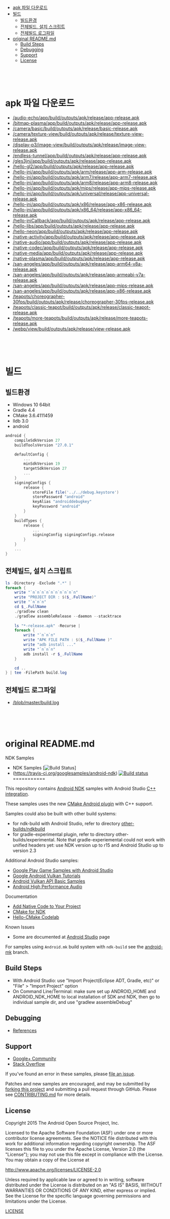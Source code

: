 <!-- TOC -->

- [apk 파일 다운로드](#apk-%ED%8C%8C%EC%9D%BC-%EB%8B%A4%EC%9A%B4%EB%A1%9C%EB%93%9C)
- [빌드](#%EB%B9%8C%EB%93%9C)
    - [빌드환경](#%EB%B9%8C%EB%93%9C%ED%99%98%EA%B2%BD)
    - [전체빌드, 설치 스크립트](#%EC%A0%84%EC%B2%B4%EB%B9%8C%EB%93%9C-%EC%84%A4%EC%B9%98-%EC%8A%A4%ED%81%AC%EB%A6%BD%ED%8A%B8)
    - [전체빌드 로그파일](#%EC%A0%84%EC%B2%B4%EB%B9%8C%EB%93%9C-%EB%A1%9C%EA%B7%B8%ED%8C%8C%EC%9D%BC)
- [original README.md](#original-readmemd)
    - [Build Steps](#build-steps)
    - [Debugging](#debugging)
    - [Support](#support)
    - [License](#license)

<!-- /TOC -->

<br>
<br>
<br>

# apk 파일 다운로드

- [/audio-echo/app/build/outputs/apk/release/app-release.apk](https://github.com/HyundongHwang/android-ndk/raw/master/audio-echo/app/build/outputs/apk/release/app-release.apk)
- [/bitmap-plasma/app/build/outputs/apk/release/app-release.apk](https://github.com/HyundongHwang/android-ndk/raw/master/bitmap-plasma/app/build/outputs/apk/release/app-release.apk)
- [/camera/basic/build/outputs/apk/release/basic-release.apk](https://github.com/HyundongHwang/android-ndk/raw/master/camera/basic/build/outputs/apk/release/basic-release.apk)
- [/camera/texture-view/build/outputs/apk/release/texture-view-release.apk](https://github.com/HyundongHwang/android-ndk/raw/master/camera/texture-view/build/outputs/apk/release/texture-view-release.apk)
- [/display-p3/image-view/build/outputs/apk/release/image-view-release.apk](https://github.com/HyundongHwang/android-ndk/raw/master/display-p3/image-view/build/outputs/apk/release/image-view-release.apk)
- [/endless-tunnel/app/build/outputs/apk/release/app-release.apk](https://github.com/HyundongHwang/android-ndk/raw/master/endless-tunnel/app/build/outputs/apk/release/app-release.apk)
- [/gles3jni/app/build/outputs/apk/release/app-release.apk](https://github.com/HyundongHwang/android-ndk/raw/master/gles3jni/app/build/outputs/apk/release/app-release.apk)
- [/hello-gl2/app/build/outputs/apk/release/app-release.apk](https://github.com/HyundongHwang/android-ndk/raw/master/hello-gl2/app/build/outputs/apk/release/app-release.apk)
- [/hello-jni/app/build/outputs/apk/arm/release/app-arm-release.apk](https://github.com/HyundongHwang/android-ndk/raw/master/hello-jni/app/build/outputs/apk/arm/release/app-arm-release.apk)
- [/hello-jni/app/build/outputs/apk/arm7/release/app-arm7-release.apk](https://github.com/HyundongHwang/android-ndk/raw/master/hello-jni/app/build/outputs/apk/arm7/release/app-arm7-release.apk)
- [/hello-jni/app/build/outputs/apk/arm8/release/app-arm8-release.apk](https://github.com/HyundongHwang/android-ndk/raw/master/hello-jni/app/build/outputs/apk/arm8/release/app-arm8-release.apk)
- [/hello-jni/app/build/outputs/apk/mips/release/app-mips-release.apk](https://github.com/HyundongHwang/android-ndk/raw/master/hello-jni/app/build/outputs/apk/mips/release/app-mips-release.apk)
- [/hello-jni/app/build/outputs/apk/universal/release/app-universal-release.apk](https://github.com/HyundongHwang/android-ndk/raw/master/hello-jni/app/build/outputs/apk/universal/release/app-universal-release.apk)
- [/hello-jni/app/build/outputs/apk/x86/release/app-x86-release.apk](https://github.com/HyundongHwang/android-ndk/raw/master/hello-jni/app/build/outputs/apk/x86/release/app-x86-release.apk)
- [/hello-jni/app/build/outputs/apk/x86_64/release/app-x86_64-release.apk](https://github.com/HyundongHwang/android-ndk/raw/master/hello-jni/app/build/outputs/apk/x86_64/release/app-x86_64-release.apk)
- [/hello-jniCallback/app/build/outputs/apk/release/app-release.apk](https://github.com/HyundongHwang/android-ndk/raw/master/hello-jniCallback/app/build/outputs/apk/release/app-release.apk)
- [/hello-libs/app/build/outputs/apk/release/app-release.apk](https://github.com/HyundongHwang/android-ndk/raw/master/hello-libs/app/build/outputs/apk/release/app-release.apk)
- [/hello-neon/app/build/outputs/apk/release/app-release.apk](https://github.com/HyundongHwang/android-ndk/raw/master/hello-neon/app/build/outputs/apk/release/app-release.apk)
- [/native-activity/app/build/outputs/apk/release/app-release.apk](https://github.com/HyundongHwang/android-ndk/raw/master/native-activity/app/build/outputs/apk/release/app-release.apk)
- [/native-audio/app/build/outputs/apk/release/app-release.apk](https://github.com/HyundongHwang/android-ndk/raw/master/native-audio/app/build/outputs/apk/release/app-release.apk)
- [/native-codec/app/build/outputs/apk/release/app-release.apk](https://github.com/HyundongHwang/android-ndk/raw/master/native-codec/app/build/outputs/apk/release/app-release.apk)
- [/native-media/app/build/outputs/apk/release/app-release.apk](https://github.com/HyundongHwang/android-ndk/raw/master/native-media/app/build/outputs/apk/release/app-release.apk)
- [/native-plasma/app/build/outputs/apk/release/app-release.apk](https://github.com/HyundongHwang/android-ndk/raw/master/native-plasma/app/build/outputs/apk/release/app-release.apk)
- [/san-angeles/app/build/outputs/apk/release/app-arm64-v8a-release.apk](https://github.com/HyundongHwang/android-ndk/raw/master/san-angeles/app/build/outputs/apk/release/app-arm64-v8a-release.apk)
- [/san-angeles/app/build/outputs/apk/release/app-armeabi-v7a-release.apk](https://github.com/HyundongHwang/android-ndk/raw/master/san-angeles/app/build/outputs/apk/release/app-armeabi-v7a-release.apk)
- [/san-angeles/app/build/outputs/apk/release/app-mips-release.apk](https://github.com/HyundongHwang/android-ndk/raw/master/san-angeles/app/build/outputs/apk/release/app-mips-release.apk)
- [/san-angeles/app/build/outputs/apk/release/app-x86-release.apk](https://github.com/HyundongHwang/android-ndk/raw/master/san-angeles/app/build/outputs/apk/release/app-x86-release.apk)
- [/teapots/choreographer-30fps/build/outputs/apk/release/choreographer-30fps-release.apk](https://github.com/HyundongHwang/android-ndk/raw/master/teapots/choreographer-30fps/build/outputs/apk/release/choreographer-30fps-release.apk)
- [/teapots/classic-teapot/build/outputs/apk/release/classic-teapot-release.apk](https://github.com/HyundongHwang/android-ndk/raw/master/teapots/classic-teapot/build/outputs/apk/release/classic-teapot-release.apk)
- [/teapots/more-teapots/build/outputs/apk/release/more-teapots-release.apk](https://github.com/HyundongHwang/android-ndk/raw/master/teapots/more-teapots/build/outputs/apk/release/more-teapots-release.apk)
- [/webp/view/build/outputs/apk/release/view-release.apk](https://github.com/HyundongHwang/android-ndk/raw/master/webp/view/build/outputs/apk/release/view-release.apk)


<br>
<br>
<br>


# 빌드

## 빌드환경
- Windows 10 64bit
- Gradle 4.4
- CMake	3.6.4111459
- lldb 3.0
- android

```groovy
android {
    compileSdkVersion 27
    buildToolsVersion "27.0.1"

    defaultConfig {
 		...       
 		minSdkVersion 19
        targetSdkVersion 27
		...
    }
    signingConfigs {
        release {
            storeFile file('../../debug.keystore')
            storePassword "android"
            keyAlias "androiddebugkey"
            keyPassword "android"
        }
    }
    buildTypes {
        release {
			...            
			signingConfig signingConfigs.release
        }
    }
	...
}
```

## 전체빌드, 설치 스크립트

```powershell
ls -Directory -Exclude ".*" | 
foreach { 
	write "`n`n`n`n`n`n`n`n`n`n"
	write "PROJECT DIR : $($_.FullName)"
	write "`n`n`n"
	cd $_.FullName
	./gradlew clean
	./gradlew assembleRelease --daemon --stacktrace
	
	ls "*-release.apk" -Recurse | 
	foreach { 
		write "`n`n`n"
		write "APK FILE PATH : $($_.FullName )"
		write "adb install ..."
		write "`n`n`n"
		adb install -r $_.FullName 
	}

	cd ..
} | tee -FilePath build.log
```

## 전체빌드 로그파일
- [/blob/master/build.log](/blob/master/build.log)


<br>
<br>
<br>


# original README.md


NDK Samples
- NDK Samples [![Build Status](https://travis-ci.org/googlesamples/android-ndk.svg?branch=master)]
- (https://travis-ci.org/googlesamples/android-ndk) [![Build status](https://ci.appveyor.com/api/projects/status/48tbtqwg4heytmnq?svg=true)](https://ci.appveyor.com/project/proppy/android-ndk)
===========

This repository contains [Android NDK][0] samples with Android Studio [C++ integration](https://www.youtube.com/watch?v=f7ihSQ44WO0&feature=youtu.be).

These samples uses the new [CMake Android plugin](https://developer.android.com/studio/projects/add-native-code.html) with C++ support.

Samples could also be built with other build systems:
- for ndk-build with Android Studio, refer to directory [other-builds/ndkbuild](https://github.com/googlesamples/android-ndk/tree/master/other-builds/ndkbuild)
- for gradle-experimental plugin, refer to directory other-builds/experimental. Note that gradle-experiemental could not work with unified headers yet: use NDK version up to r15 and Android Studio up to version 2.3

Additional Android Studio samples:    
- [Google Play Game Samples with Android Studio](https://github.com/playgameservices/cpp-android-basic-samples)
- [Google Android Vulkan Tutorials](https://github.com/googlesamples/android-vulkan-tutorials)
- [Android Vulkan API Basic Samples](https://github.com/googlesamples/vulkan-basic-samples)
- [Android High Performance Audio](https://github.com/googlesamples/android-audio-high-performance)	

Documentation
- [Add Native Code to Your Project](https://developer.android.com/studio/projects/add-native-code.html)
- [CMake for NDK](https://developer.android.com/ndk/guides/cmake.html)
- [Hello-CMake Codelab](https://codelabs.developers.google.com/codelabs/android-studio-cmake/index.html)

Known Issues
- Some are documented at [Android Studio](http://tools.android.com/knownissues) page

For samples using `Android.mk` build system with `ndk-build` see the [android-mk](https://github.com/googlesamples/android-ndk/tree/android-mk) branch.

Build Steps
----------
- With Android Studio: use "Import Project(Eclipse ADT, Gradle, etc)" or "File" > "Import Project" option
- On Command Line/Terminal:  make sure set up ANDROID_HOME and ANDROID_NDK_HOME to local installation of SDK and NDK, then go to individual sample dir, and use "gradlew assembleDebug"

Debugging
---------
- [References](REFERENCE.md)
 
Support
-------

- [Google+ Community](https://plus.google.com/communities/105153134372062985968)
- [Stack Overflow](http://stackoverflow.com/questions/tagged/android)

If you've found an error in these samples, please [file an issue](https://github.com/googlesamples/android-ndk/issues/new).

Patches and new samples are encouraged, and may be submitted by [forking this project](https://github.com/googlesamples/android-ndk/fork) and
submitting a pull request through GitHub. Please see [CONTRIBUTING.md](CONTRIBUTING.md) for more details.

License
-------

Copyright 2015 The Android Open Source Project, Inc.

Licensed to the Apache Software Foundation (ASF) under one or more contributor
license agreements.  See the NOTICE file distributed with this work for
additional information regarding copyright ownership.  The ASF licenses this
file to you under the Apache License, Version 2.0 (the "License"); you may not
use this file except in compliance with the License.  You may obtain a copy of
the License at

http://www.apache.org/licenses/LICENSE-2.0

Unless required by applicable law or agreed to in writing, software
distributed under the License is distributed on an "AS IS" BASIS, WITHOUT
WARRANTIES OR CONDITIONS OF ANY KIND, either express or implied.  See the
License for the specific language governing permissions and limitations under
the License.

[LICENSE](LICENSE)

[0]: https://developer.android.com/ndk
